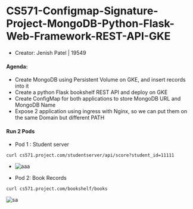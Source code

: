 # CS571-Configmap-Signature-Project-MongoDB-Python-Flask-Web-Framework-REST-API-GKE

- Creator: Jenish Patel | 19549

#### Agenda: 
- Create MongoDB using Persistent Volume on GKE, and insert records into it
- Create a python Flask bookshelf REST API and deploy on GKE
- Create ConfigMap for both applications to store MongoDB URL and MongoDB Name 
- Expose 2 application using ingress with Nginx, so we can put them on the same Domain but different PATH
	

#### Run 2 Pods

- Pod 1 : Student server 
```
curl cs571.project.com/studentserver/api/score?student_id=11111
```
- ![aaa](https://user-images.githubusercontent.com/60593990/161001412-ebbd3d47-8e23-496c-9c71-06e24f38c706.png)


- Pod 2: Book Records

```
curl cs571.project.com/bookshelf/books
```

 ![sa](https://user-images.githubusercontent.com/60593990/161001642-c12516b1-6589-4f21-a4c4-74a505d4ae62.png)
